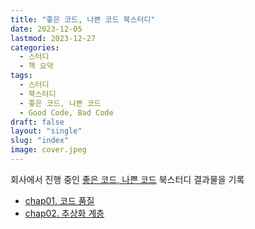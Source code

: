 ```yaml
---
title: "좋은 코드, 나쁜 코드 북스터디"
date: 2023-12-05
lastmod: 2023-12-27
categories:
  - 스터디
  - 책 요약
tags:
  - 스터디
  - 북스터디
  - 좋은 코드, 나쁜 코드
  - Good Code, Bad Code
draft: false
layout: "single"
slug: "index"
image: cover.jpeg
---
```


회사에서 진행 중인 [좋은 코드, 나쁜 코드](https://product.kyobobook.co.kr/detail/S000061353995) 북스터디 결과물을 기록

- [chap01. 코드 품질](../chap01)
- [chap02. 추상화 계층](../chap02)

